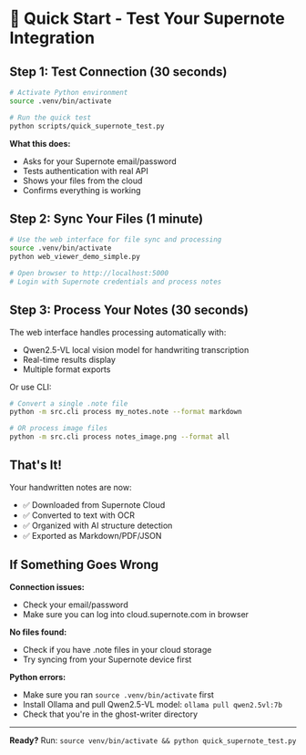 # 🚀 Quick Start - Test Your Supernote Integration

## Step 1: Test Connection (30 seconds)

```bash
# Activate Python environment
source .venv/bin/activate

# Run the quick test
python scripts/quick_supernote_test.py
```

**What this does:**
- Asks for your Supernote email/password
- Tests authentication with real API
- Shows your files from the cloud
- Confirms everything is working

## Step 2: Sync Your Files (1 minute)

```bash
# Use the web interface for file sync and processing
source .venv/bin/activate
python web_viewer_demo_simple.py

# Open browser to http://localhost:5000
# Login with Supernote credentials and process notes
```

## Step 3: Process Your Notes (30 seconds)

The web interface handles processing automatically with:
- Qwen2.5-VL local vision model for handwriting transcription
- Real-time results display
- Multiple format exports

Or use CLI:
```bash
# Convert a single .note file
python -m src.cli process my_notes.note --format markdown

# OR process image files
python -m src.cli process notes_image.png --format all
```

## That's It! 

Your handwritten notes are now:
- ✅ Downloaded from Supernote Cloud
- ✅ Converted to text with OCR  
- ✅ Organized with AI structure detection
- ✅ Exported as Markdown/PDF/JSON

## If Something Goes Wrong

**Connection issues:**
- Check your email/password
- Make sure you can log into cloud.supernote.com in browser

**No files found:**
- Check if you have .note files in your cloud storage
- Try syncing from your Supernote device first

**Python errors:**
- Make sure you ran `source .venv/bin/activate` first
- Install Ollama and pull Qwen2.5-VL model: `ollama pull qwen2.5vl:7b`
- Check that you're in the ghost-writer directory

---

**Ready?** Run: `source venv/bin/activate && python quick_supernote_test.py`
